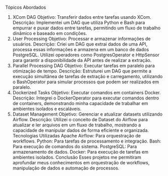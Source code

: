 
Tópicos Abordados
1. XCom DAG
Objetivo: Transferir dados entre tarefas usando XCom.
Descrição: Implementei um DAG que utiliza Python e Bash para empurrar e puxar dados entre tarefas, permitindo um fluxo de trabalho dinâmico e baseado em condições.
2. User Processing
Objetivo: Processar e armazenar informações de usuários.
Descrição: Criei um DAG que extrai dados de uma API, processa essas informações e armazena em um banco de dados PostgreSQL. Utilizei operadores como PostgresOperator e HttpSensor para garantir a disponibilidade da API antes de realizar a extração.
3. Parallel Processing DAG
Objetivo: Executar tarefas em paralelo para otimização de tempo.
Descrição: Estruturei um DAG que permite a execução simultânea de tarefas de extração e carregamento, utilizando o BashOperator para simular processos que podem ser realizados em paralelo.
4. Dockerized Tasks
Objetivo: Executar comandos em containers Docker.
Descrição: Integrei o DockerOperator para executar comandos dentro de containers, demonstrando minha capacidade de trabalhar em ambientes isolados e escaláveis.
5. Dataset Management
Objetivo: Gerenciar e atualizar datasets utilizando Airflow.
Descrição: Utilizei o conceito de Dataset do Airflow para atualizar e ler arquivos em um fluxo de trabalho, mostrando a capacidade de manipular dados de forma eficiente e organizada.
Tecnologias Utilizadas
Apache Airflow: Para orquestração de workflows.
Python: Para tarefas de processamento e integração.
Bash: Para execução de comandos do sistema.
PostgreSQL: Para armazenamento de dados.
Docker: Para execução de tarefas em ambientes isolados.
Conclusão
Esses projetos me permitiram aprofundar meus conhecimentos em orquestração de workflows, manipulação de dados e automação de processos. 

